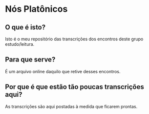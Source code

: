 # Nós Platônicos

## O que é isto?
Isto é o meu repositório das transcrições dos encontros deste grupo estudo/leitura.

## Para que serve?
É um arquivo online daquilo que retive desses encontros. 

## Por que é que estão tão poucas transcrições aqui?
As transcrições são aqui postadas à medida que ficarem prontas.
